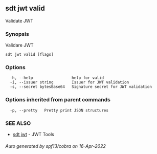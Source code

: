 ## sdt jwt valid

Validate JWT

### Synopsis

Validare JWT

```
sdt jwt valid [flags]
```

### Options

```
  -h, --help                 help for valid
  -i, --issuer string        Issuer for JWT validation
  -s, --secret bytesBase64   Signature secret for JWT validation
```

### Options inherited from parent commands

```
  -p, --pretty   Pretty print JSON structures
```

### SEE ALSO

* [sdt jwt](sdt_jwt.md)	 - JWT Tools

###### Auto generated by spf13/cobra on 16-Apr-2022
